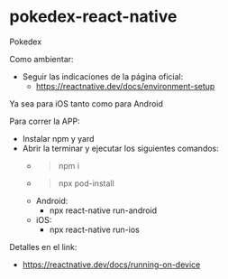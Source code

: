 # pokedex-react-native
Pokedex 

Como ambientar:

- Seguir las indicaciones de la página oficial:
  * https://reactnative.dev/docs/environment-setup

Ya sea para iOS tanto como para Android

Para correr la APP:

- Instalar npm y yard
- Abrir la terminar y ejecutar los siguientes comandos:
  * > npm i
  * > npx pod-install
  * Android: 
    - npx react-native run-android
  * iOS:
    - npx react-native run-ios

Detalles en el link:

- https://reactnative.dev/docs/running-on-device
